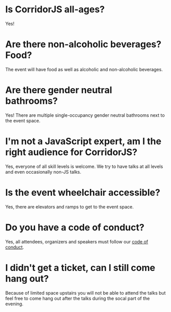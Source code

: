 # Is CorridorJS all-ages?

Yes!

# Are there non-alcoholic beverages? Food?

The event will have food as well as alcoholic and non-alcoholic beverages.

# Are there gender neutral bathrooms?

Yes! There are multiple single-occupancy gender neutral bathrooms
next to the event space.

# I'm not a JavaScript expert, am I the right audience for CorridorJS?

Yes, everyone of all skill levels is welcome. We try to have talks at
all levels and even occasionally non-JS talks.

# Is the event wheelchair accessible?

Yes, there are elevators and ramps to get to the event space.

# Do you have a code of conduct?

Yes, all attendees, organizers and speakers must follow our
[code of conduct](http://jsconf.com/codeofconduct.html).

# I didn't get a ticket, can I still come hang out?

Because of limited space upstairs you will not be able to attend the
talks but feel free to come hang out after the talks during the
socal part of the evening.

